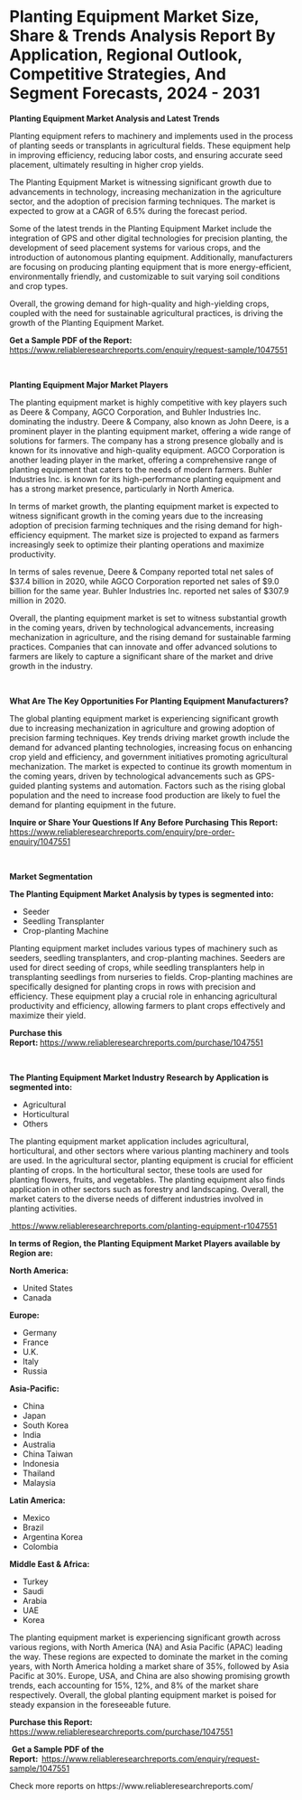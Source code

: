 <p><h1>Planting Equipment Market Size, Share & Trends Analysis Report By Application, Regional Outlook, Competitive Strategies, And Segment Forecasts, 2024 - 2031</h1></p><p><strong>Planting Equipment Market Analysis and Latest Trends</strong></p>
<p><p>Planting equipment refers to machinery and implements used in the process of planting seeds or transplants in agricultural fields. These equipment help in improving efficiency, reducing labor costs, and ensuring accurate seed placement, ultimately resulting in higher crop yields.</p><p>The Planting Equipment Market is witnessing significant growth due to advancements in technology, increasing mechanization in the agriculture sector, and the adoption of precision farming techniques. The market is expected to grow at a CAGR of 6.5% during the forecast period.</p><p>Some of the latest trends in the Planting Equipment Market include the integration of GPS and other digital technologies for precision planting, the development of seed placement systems for various crops, and the introduction of autonomous planting equipment. Additionally, manufacturers are focusing on producing planting equipment that is more energy-efficient, environmentally friendly, and customizable to suit varying soil conditions and crop types.</p><p>Overall, the growing demand for high-quality and high-yielding crops, coupled with the need for sustainable agricultural practices, is driving the growth of the Planting Equipment Market.</p></p>
<p><strong>Get a Sample PDF of the Report:&nbsp;</strong> <a href="https://www.reliableresearchreports.com/enquiry/request-sample/1047551">https://www.reliableresearchreports.com/enquiry/request-sample/1047551</a></p>
<p>&nbsp;</p>
<p><strong>Planting Equipment Major Market Players</strong></p>
<p><p>The planting equipment market is highly competitive with key players such as Deere & Company, AGCO Corporation, and Buhler Industries Inc. dominating the industry. Deere & Company, also known as John Deere, is a prominent player in the planting equipment market, offering a wide range of solutions for farmers. The company has a strong presence globally and is known for its innovative and high-quality equipment. AGCO Corporation is another leading player in the market, offering a comprehensive range of planting equipment that caters to the needs of modern farmers. Buhler Industries Inc. is known for its high-performance planting equipment and has a strong market presence, particularly in North America.</p><p>In terms of market growth, the planting equipment market is expected to witness significant growth in the coming years due to the increasing adoption of precision farming techniques and the rising demand for high-efficiency equipment. The market size is projected to expand as farmers increasingly seek to optimize their planting operations and maximize productivity.</p><p>In terms of sales revenue, Deere & Company reported total net sales of $37.4 billion in 2020, while AGCO Corporation reported net sales of $9.0 billion for the same year. Buhler Industries Inc. reported net sales of $307.9 million in 2020.</p><p>Overall, the planting equipment market is set to witness substantial growth in the coming years, driven by technological advancements, increasing mechanization in agriculture, and the rising demand for sustainable farming practices. Companies that can innovate and offer advanced solutions to farmers are likely to capture a significant share of the market and drive growth in the industry.</p></p>
<p>&nbsp;</p>
<p><strong>What Are The Key Opportunities For Planting Equipment Manufacturers?</strong></p>
<p><p>The global planting equipment market is experiencing significant growth due to increasing mechanization in agriculture and growing adoption of precision farming techniques. Key trends driving market growth include the demand for advanced planting technologies, increasing focus on enhancing crop yield and efficiency, and government initiatives promoting agricultural mechanization. The market is expected to continue its growth momentum in the coming years, driven by technological advancements such as GPS-guided planting systems and automation. Factors such as the rising global population and the need to increase food production are likely to fuel the demand for planting equipment in the future.</p></p>
<p><strong>Inquire or Share Your Questions If Any Before Purchasing This Report:</strong> <a href="https://www.reliableresearchreports.com/enquiry/pre-order-enquiry/1047551">https://www.reliableresearchreports.com/enquiry/pre-order-enquiry/1047551</a></p>
<p>&nbsp;</p>
<p><strong>Market Segmentation</strong></p>
<p><strong>The Planting Equipment Market Analysis by types is segmented into:</strong></p>
<p><ul><li>Seeder</li><li>Seedling Transplanter</li><li>Crop-planting Machine</li></ul></p>
<p><p>Planting equipment market includes various types of machinery such as seeders, seedling transplanters, and crop-planting machines. Seeders are used for direct seeding of crops, while seedling transplanters help in transplanting seedlings from nurseries to fields. Crop-planting machines are specifically designed for planting crops in rows with precision and efficiency. These equipment play a crucial role in enhancing agricultural productivity and efficiency, allowing farmers to plant crops effectively and maximize their yield.</p></p>
<p><strong>Purchase this Report:&nbsp;</strong><a href="https://www.reliableresearchreports.com/purchase/1047551">https://www.reliableresearchreports.com/purchase/1047551</a></p>
<p>&nbsp;</p>
<p><strong>The Planting Equipment Market Industry Research by Application is segmented into:</strong></p>
<p><ul><li>Agricultural</li><li>Horticultural</li><li>Others</li></ul></p>
<p><p>The planting equipment market application includes agricultural, horticultural, and other sectors where various planting machinery and tools are used. In the agricultural sector, planting equipment is crucial for efficient planting of crops. In the horticultural sector, these tools are used for planting flowers, fruits, and vegetables. The planting equipment also finds application in other sectors such as forestry and landscaping. Overall, the market caters to the diverse needs of different industries involved in planting activities.</p></p>
<p><a href="https://www.reliableresearchreports.com/planting-equipment-r1047551">&nbsp;https://www.reliableresearchreports.com/planting-equipment-r1047551</a></p>
<p><strong>In terms of Region, the Planting Equipment Market Players available by Region are:</strong></p>
<p>
    <p> <strong> North America: </strong>
        <ul>
            <li>United States</li>
            <li>Canada</li>
        </ul>
        </p> 
    <p> <strong> Europe: </strong>
        <ul>
            <li>Germany</li>
            <li>France</li>
            <li>U.K.</li>
            <li>Italy</li>
            <li>Russia</li>
        </ul>
        </p> 
    <p> <strong> Asia-Pacific: </strong>
        <ul>
            <li>China</li>
            <li>Japan</li>
            <li>South Korea</li>
            <li>India</li>
            <li>Australia</li>
            <li>China Taiwan</li>
            <li>Indonesia</li>
            <li>Thailand</li>
            <li>Malaysia</li>
        </ul>
        </p> 
    <p> <strong> Latin America: </strong>
        <ul>
            <li>Mexico</li>
            <li>Brazil</li>
            <li>Argentina Korea</li>
            <li>Colombia</li>
        </ul>
        </p> 
    <p> <strong> Middle East & Africa: </strong>
        <ul>
            <li>Turkey</li>
            <li>Saudi</li>
            <li>Arabia</li>
            <li>UAE</li>
            <li>Korea</li>
        </ul>
    </p>
    </p>
<p><p>The planting equipment market is experiencing significant growth across various regions, with North America (NA) and Asia Pacific (APAC) leading the way. These regions are expected to dominate the market in the coming years, with North America holding a market share of 35%, followed by Asia Pacific at 30%. Europe, USA, and China are also showing promising growth trends, each accounting for 15%, 12%, and 8% of the market share respectively. Overall, the global planting equipment market is poised for steady expansion in the foreseeable future.</p></p>
<p><strong>Purchase this Report: </strong><a href="https://www.reliableresearchreports.com/purchase/1047551">https://www.reliableresearchreports.com/purchase/1047551</a></p>
<p>&nbsp;<strong>Get a Sample PDF of the Report:&nbsp;&nbsp;</strong><a href="https://www.reliableresearchreports.com/enquiry/request-sample/1047551">https://www.reliableresearchreports.com/enquiry/request-sample/1047551</a></p>
<p><strong></strong></p>
<p>Check more reports on https://www.reliableresearchreports.com/</p>